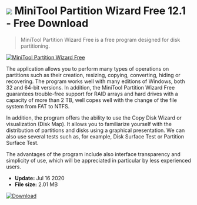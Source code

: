 # ![](https://cdn.softexe.net/static/icon/win.gif) MiniTool Partition Wizard Free 12.1 - Free Download

> MiniTool Partition Wizard Free is a free program designed for disk partitioning.

[![MiniTool Partition Wizard Free](https://gallery.dpcdn.pl/imgc/Tools/513/g_-_420x350_1.5_-_x20160104114348_0.png)](https://softexe.net/win/disks-files/hdd-utilities/minitool-partition-wizard-free:abhR.html)

The application allows you to perform many types of operations on partitions such as their creation, resizing, copying, converting, hiding or recovering. The program works well with many editions of Windows, both 32 and 64-bit versions. In addition, the MiniTool Partition Wizard Free guarantees trouble-free support for RAID arrays and hard drives with a capacity of more than 2 TB, well copes well with the change of the file system from FAT to NTFS.
 
 In addition, the program offers the ability to use the Copy Disk Wizard or visualization (Disk Map). It allows you to familiarize yourself with the distribution of partitions and disks using a graphical presentation. We can also use several tests such as, for example, Disk Surface Test or Partition Surface Test. 
 
 The advantages of the program include also interface transparency and simplicity of use, which will be appreciated in particular by less experienced users.


- **Update:** Jul 16 2020
- **File size:** 2.01 MB

[![Download](https://cdn.softexe.net/static/img/download.png)](https://softexe.net/win/disks-files/hdd-utilities/minitool-partition-wizard-free:abhR.html)

